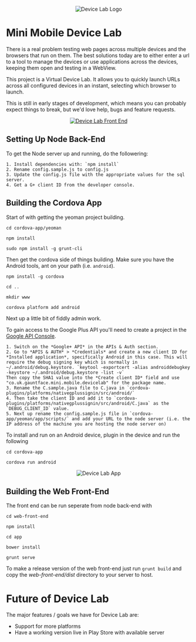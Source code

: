 <p align="center">
  <img src="http://i.imgur.com/ZT75eem.png" alt="Device Lab Logo"/>
</p>



Mini Mobile Device Lab
======================

There is a real problem testing web pages across multiple devices and the browsers that run on them. The best solutions today are to either enter a url to a tool to manage the devices or use applications across the devices, keeping them open and testing in a WebView.

This project is a Virtual Device Lab. It allows you to quickly launch URLs across all configured devices in an instant, selecting which browser to launch.

This is still in early stages of development, which means you can probably expect things to break, but we'd love help, bugs and feature requests.

<p align="center">
  <a href="http://youtu.be/DgwntGgosTQ">
  	<img src="http://i.imgur.com/8Pyoc1E.png" alt="Device Lab Front End"/>
  </a>
</p>

<!--Building the App Engine App
---------------------------

You'll need [Eclipse with the App Engine plugin](https://developers.google.com/appengine/docs/java/gettingstarted/installing) installed to run the server.

Sidenote: You have two options, create a new project and just copy the code OR attempt to import and handle any issues. I've actually found it easier to do the former, but here is some hints for the latter.

Open Eclipse and import the project `File > Import` and set the directory to `app-engine` which should display the `mini-device-lab` project as an option.

You may need to right click the src folder and go to `Build Path > Make Source Folder`. Then right click the war directory and go to `Build Path > Exclude`.

Right click the project heading and select properting, in the popup window select `Java Build Path > Output folder - Browse` and select `mini-device-lab/war/WEB-INF/classes`.

Right click the project and go to `Java Build Path > Add JARs > mini-device-lab > war > WEB_INF > lib` and select all the jar files except `app-engine-api-1.0-sdk-1.7.4.jar`. Then go to `Add Library > Google App Engine > Finish`. Then finall go to `Add Library > JRE System Library > Finish`.

You'll need to add a Google Cloud Messaging API key in `mini-device-lab > src > utils > C.java`, you can do this by following the instructions @ [here](http://developer.android.com/google/gcm/gs.html)

You'll need to make the local server accessible on your network so mobile devices can access it. To do this go to `Run > Run Configurations`, go to the arguments tab and add `--address=0.0.0.0 ` to the start of any existing text.

You can view the controller site @ [http://localhost:8888/front-end/](http://localhost:8888/front-end/)

You'll then want to configure the mobile app to use this server, so open config.js in `cordova-app/yeoman/app/scripts/config.js` and add your local IP address.

`var localIP = 'http://<your_ip_addr>:8888';`

<p align="center">
  <img src="http://i.imgur.com/gCvZhRL.png" alt="Device Lab Front End"/>
</p>-->

Setting Up Node Back-End
------------------------

To get the Node server up and running, do the followering:

	1. Install dependencies with: `npm install`
	2. Rename config.sample.js to config.js
	3. Update the config.js file with the appropriate values for the sql server.
	4. Get a G+ client ID from the developer console.


Building the Cordova App
------------------------

Start of with getting the yeoman project building.

`cd cordova-app/yeoman`

`npm install`

`sudo npm install -g grunt-cli`

Then get the cordova side of things building. Make sure you have the Android tools, ant on your path (i.e. `android`).

`npm install -g cordova`

`cd ..`

`mkdir www`

`cordova platform add android`

Next up a little bit of fiddly admin work.

To gain access to the Google Plus API you'll need to create a project in the [Google API Console](https://code.google.com/apis/console/).

    1. Switch on the *Google+ API* in the APIs & Auth section.
    2. Go to *APIS & AUTH* > *Credentials* and create a new client ID for *Installed application*, specifically Android in this case. This will require the debug signing key which is normally in ~/.android/debug.keystore. `keytool -exportcert -alias androiddebugkey -keystore ~/.android/debug.keystore -list -v`
    Then copy the SHA1 value into the *Create client ID* field and use "co.uk.gauntface.mini.mobile.devicelab" for the package name.
    3. Rename the C.sample.java file to C.java in `cordova-plugins/platforms/nativegplussignin/src/android/`
	4. Then take the client ID and add it to `cordova-plugins/platforms/nativegplussignin/src/android/C.java` as the  `DEBUG_CLIENT_ID` value.
	5. Next up rename the config.sample.js file in `cordova-app/yeoman/app/scripts/` and add your URL to the node server (i.e. the IP address of the machine you are hosting the node server on)

To install and run on an Android device, plugin in the device and run the following

`cd cordova-app`

`cordova run android`

<p align="center">
  <img src="http://i.imgur.com/uKCv5d1.png" alt="Device Lab App"/>
</p>

Building the Web Front-End
---------------------------

The front end can be run seperate from node back-end with

`cd web-front-end`

`npm install`

`cd app`

`bower install`

`grunt serve`


To make a release version of the web front-end just run `grunt build` and copy the *web-front-end/dist* directory to your server to host.

Future of Device Lab
=====================

The major features / goals we have for Device Lab are:
- Support for more platforms
- Have a working version live in Play Store with available server
